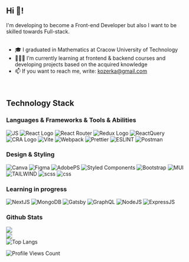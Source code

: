 ## Hi 👋!

<div>
  I'm developing to become a Front-end Developer but also I want to be skilled towards Full-stack.
  <br>
  <br>
  <ul>
    <li>🎓 I graduated in Mathematics at Cracow University of Technology</li>
     <li>👩🏻‍💻 I’m currently learning at frontend & backend courses and developing projects based on the acquired knowledge</li>
     <li>📫 If you want to reach me, write: <a href="mailto: kozerka@gmail.com">kozerka@gmail.com</a></li>
  </ul>
</div>
<br>


## Technology Stack

<h3>Languages & Frameworks & Tools & Abilities </h3>

![JS](https://img.shields.io/badge/JavaScript-F7DF1E.svg?style=for-the-badge&logo=JavaScript&logoColor=black) ![React Logo](https://img.shields.io/badge/React-61DAFB.svg?style=for-the-badge&logo=React&logoColor=black) ![React Router](https://img.shields.io/badge/React%20Router-CA4245.svg?style=for-the-badge&logo=React-Router&logoColor=white) ![Redux Logo](https://img.shields.io/badge/Redux-764ABC.svg?style=for-the-badge&logo=Redux&logoColor=white) ![ReactQuery](https://img.shields.io/badge/React%20Query-FF4154.svg?style=for-the-badge&logo=React-Query&logoColor=white) ![CRA Logo](https://img.shields.io/badge/Create%20React%20App-09D3AC.svg?style=for-the-badge&logo=Create-React-App&logoColor=white) ![Vite](https://img.shields.io/badge/Vite-646CFF.svg?style=for-the-badge&logo=Vite&logoColor=white) ![Webpack](https://img.shields.io/badge/Webpack-8DD6F9.svg?style=for-the-badge&logo=Webpack&logoColor=black) ![Prettier](https://img.shields.io/badge/Prettier-F7B93E.svg?style=for-the-badge&logo=Prettier&logoColor=black) ![ESLINT](https://img.shields.io/badge/ESLint-4B32C3.svg?style=for-the-badge&logo=ESLint&logoColor=white) ![Postman](https://img.shields.io/badge/Postman-FF6C37.svg?style=for-the-badge&logo=Postman&logoColor=white) 
<h3>Design & Styling </h3>

![Canva](https://img.shields.io/badge/Canva-00C4CC.svg?style=for-the-badge&logo=Canva&logoColor=white) ![Figma](https://img.shields.io/badge/Figma-F24E1E.svg?style=for-the-badge&logo=Figma&logoColor=white) ![AdobePS](https://img.shields.io/badge/Adobe%20Photoshop-31A8FF.svg?style=for-the-badge&logo=Adobe-Photoshop&logoColor=white) ![Styled Components](https://img.shields.io/badge/styledcomponents-DB7093.svg?style=for-the-badge&logo=styled-components&logoColor=white) ![Bootstrap](https://img.shields.io/badge/Bootstrap-7952B3.svg?style=for-the-badge&logo=Bootstrap&logoColor=white) ![MUI](https://img.shields.io/badge/MUI-007FFF.svg?style=for-the-badge&logo=MUI&logoColor=white) ![TAILWIND](https://img.shields.io/badge/Tailwind%20CSS-06B6D4.svg?style=for-the-badge&logo=Tailwind-CSS&logoColor=white) ![scss](https://img.shields.io/badge/Sass-CC6699.svg?style=for-the-badge&logo=Sass&logoColor=white) ![css](https://img.shields.io/badge/CSS3-1572B6.svg?style=for-the-badge&logo=CSS3&logoColor=white)
<h3>Learning in progress</h3>

![NextJS](https://img.shields.io/badge/Next.js-000000.svg?style=for-the-badge&logo=nextdotjs&logoColor=white) ![MongoDB](https://img.shields.io/badge/MongoDB-47A248.svg?style=for-the-badge&logo=MongoDB&logoColor=white) ![Gatsby](https://img.shields.io/badge/Gatsby-663399.svg?style=for-the-badge&logo=Gatsby&logoColor=white) ![GraphQL](https://img.shields.io/badge/GraphQL-E10098.svg?style=for-the-badge&logo=GraphQL&logoColor=white) ![NodeJS](https://img.shields.io/badge/Node.js-339933.svg?style=for-the-badge&logo=nodedotjs&logoColor=white) ![ExpressJS](https://img.shields.io/badge/Express-000000.svg?style=for-the-badge&logo=Express&logoColor=white)

<h3>Github Stats </h3>


![](https://github-readme-stats-kozerka.vercel.app/api?username=kozerka&theme=dark&hide_border=true&include_all_commits=false&count_private=true)<br/>
![](https://github-readme-streak-stats.herokuapp.com/?user=kozerka&theme=dark&hide_border=true)<br/>
![Top Langs](https://github-readme-stats-kozerka.vercel.app/api/top-langs/?username=kozerka&langs_count=8&layout=compact&theme=dark&hide_border=true&cache_seconds=3600)<br/>



 <img src="https://visitcount.itsvg.in/api?id=kozerka&label=Profile%20Views&color=8&icon=1&pretty=false" alt="Profile Views Count"></p>
  


